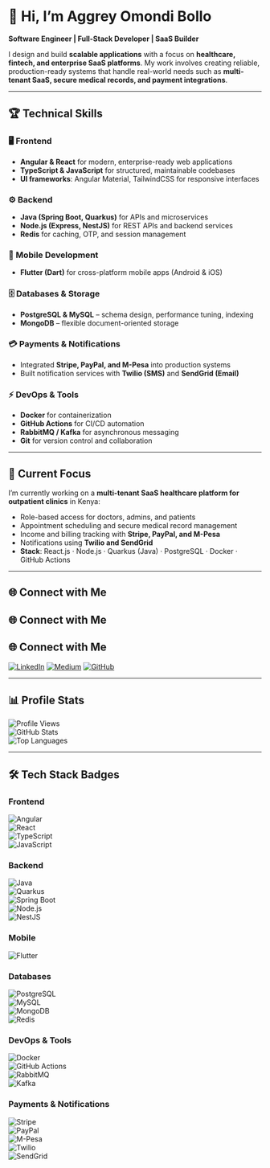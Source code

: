 # 👋 Hi, I’m Aggrey Omondi Bollo  

**Software Engineer | Full-Stack Developer | SaaS Builder**

I design and build **scalable applications** with a focus on **healthcare, fintech, and enterprise SaaS platforms**. My work involves creating reliable, production-ready systems that handle real-world needs such as **multi-tenant SaaS, secure medical records, and payment integrations**.  

---

## 🏆 Technical Skills  

### 🖥️ Frontend  
- **Angular & React** for modern, enterprise-ready web applications  
- **TypeScript & JavaScript** for structured, maintainable codebases  
- **UI frameworks**: Angular Material, TailwindCSS for responsive interfaces  

### ⚙️ Backend  
- **Java (Spring Boot, Quarkus)** for APIs and microservices  
- **Node.js (Express, NestJS)** for REST APIs and backend services  
- **Redis** for caching, OTP, and session management  

### 📱 Mobile Development  
- **Flutter (Dart)** for cross-platform mobile apps (Android & iOS)  

### 🗄️ Databases & Storage  
- **PostgreSQL & MySQL** – schema design, performance tuning, indexing  
- **MongoDB** – flexible document-oriented storage  

### 💳 Payments & Notifications  
- Integrated **Stripe, PayPal, and M-Pesa** into production systems  
- Built notification services with **Twilio (SMS)** and **SendGrid (Email)**  

### ⚡ DevOps & Tools  
- **Docker** for containerization  
- **GitHub Actions** for CI/CD automation  
- **RabbitMQ / Kafka** for asynchronous messaging  
- **Git** for version control and collaboration  

---

## 📌 Current Focus  

I’m currently working on a **multi-tenant SaaS healthcare platform for outpatient clinics** in Kenya:  
- Role-based access for doctors, admins, and patients  
- Appointment scheduling and secure medical record management  
- Income and billing tracking with **Stripe, PayPal, and M-Pesa**  
- Notifications using **Twilio and SendGrid**  
- **Stack**: React.js · Node.js · Quarkus (Java) · PostgreSQL · Docker · GitHub Actions  

---

## 🌐 Connect with Me  

## 🌐 Connect with Me  

## 🌐 Connect with Me  

[![LinkedIn](https://img.shields.io/badge/LinkedIn-0A66C2?style=for-the-badge&logo=linkedin&logoColor=white)](https://www.linkedin.com/in/aggrey-bollo/) 
[![Medium](https://img.shields.io/badge/Medium-12100E?style=for-the-badge&logo=medium&logoColor=white)](https://medium.com/@bolloo18) 
[![GitHub](https://img.shields.io/badge/GitHub-181717?style=for-the-badge&logo=github&logoColor=white)](https://github.com/bollo-omar)


---

## 📊 Profile Stats  

![Profile Views](https://komarev.com/ghpvc/?username=bollo-omar&label=Profile%20views&color=0e75b6&style=flat)  
![GitHub Stats](https://github-readme-stats.vercel.app/api?username=bollo-omar&show_icons=true&theme=default)  
![Top Languages](https://github-readme-stats.vercel.app/api/top-langs/?username=bollo-omar&layout=compact)  

---

## 🛠️ Tech Stack Badges  

### Frontend  
![Angular](https://img.shields.io/badge/Angular-DD0031?style=for-the-badge&logo=angular&logoColor=white)  
![React](https://img.shields.io/badge/React-20232A?style=for-the-badge&logo=react&logoColor=61DAFB)  
![TypeScript](https://img.shields.io/badge/TypeScript-007ACC?style=for-the-badge&logo=typescript&logoColor=white)  
![JavaScript](https://img.shields.io/badge/JavaScript-F7DF1E?style=for-the-badge&logo=javascript&logoColor=black)  

### Backend  
![Java](https://img.shields.io/badge/Java-ED8B00?style=for-the-badge&logo=java&logoColor=white)  
![Quarkus](https://img.shields.io/badge/Quarkus-4695EB?style=for-the-badge&logo=quarkus&logoColor=white)  
![Spring Boot](https://img.shields.io/badge/SpringBoot-6DB33F?style=for-the-badge&logo=springboot&logoColor=white)  
![Node.js](https://img.shields.io/badge/Node.js-43853D?style=for-the-badge&logo=node.js&logoColor=white)  
![NestJS](https://img.shields.io/badge/NestJS-E0234E?style=for-the-badge&logo=nestjs&logoColor=white)  

### Mobile  
![Flutter](https://img.shields.io/badge/Flutter-02569B?style=for-the-badge&logo=flutter&logoColor=white)  

### Databases  
![PostgreSQL](https://img.shields.io/badge/PostgreSQL-316192?style=for-the-badge&logo=postgresql&logoColor=white)  
![MySQL](https://img.shields.io/badge/MySQL-4479A1?style=for-the-badge&logo=mysql&logoColor=white)  
![MongoDB](https://img.shields.io/badge/MongoDB-4EA94B?style=for-the-badge&logo=mongodb&logoColor=white)  
![Redis](https://img.shields.io/badge/Redis-DC382D?style=for-the-badge&logo=redis&logoColor=white)  

### DevOps & Tools  
![Docker](https://img.shields.io/badge/Docker-2496ED?style=for-the-badge&logo=docker&logoColor=white)  
![GitHub Actions](https://img.shields.io/badge/GitHub_Actions-2088FF?style=for-the-badge&logo=github-actions&logoColor=white)  
![RabbitMQ](https://img.shields.io/badge/RabbitMQ-FF6600?style=for-the-badge&logo=rabbitmq&logoColor=white)  
![Kafka](https://img.shields.io/badge/Apache_Kafka-231F20?style=for-the-badge&logo=apache-kafka&logoColor=white)  

### Payments & Notifications  
![Stripe](https://img.shields.io/badge/Stripe-008CDD?style=for-the-badge&logo=stripe&logoColor=white)  
![PayPal](https://img.shields.io/badge/PayPal-00457C?style=for-the-badge&logo=paypal&logoColor=white)  
![M-Pesa](https://img.shields.io/badge/M--Pesa-34B233?style=for-the-badge&logo=safaricom&logoColor=white)  
![Twilio](https://img.shields.io/badge/Twilio-F22F46?style=for-the-badge&logo=twilio&logoColor=white)  
![SendGrid](https://img.shields.io/badge/SendGrid-0085CA?style=for-the-badge&logo=sendgrid&logoColor=white)  
